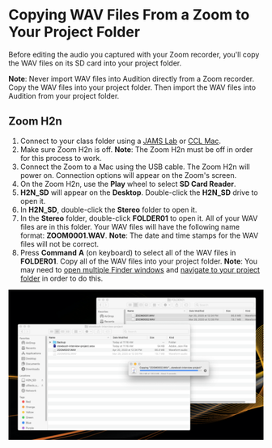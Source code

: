 # Copying WAV Files From a Zoom to Your Project Folder

Before editing the audio you captured with your Zoom recorder, you'll copy the WAV files on its SD card into your project folder.

**Note**: Never import WAV files into Audition directly from a Zoom recorder. Copy the WAV files into your project folder. Then import the WAV files into Audition from your project folder.

## Zoom H2n

1. Connect to your class folder using a [JAMS Lab](https://jjloomis.gitbooks.io/file-and-folder-management/content/connecting-in-jams-lab.html) or [CCL Mac](https://jjloomis.gitbooks.io/file-and-folder-management/content/connecting-in-campus-computer-lab.html).
2. Make sure Zoom H2n is off. **Note**: The Zoom H2n must be off in order for this process to work.
3. Connect the Zoom to a Mac using the USB cable. The Zoom H2n will power on. Connection options will appear on the Zoom's screen.
4. On the Zoom H2n, use the **Play** wheel to select **SD Card Reader**.
5. **H2N\_SD** will appear on the **Desktop**. Double-click the **H2N\_SD** drive to open it.
6. In **H2N\_SD**, double-click the **Stereo** folder to open it.
7. In the **Stereo** folder, double-click **FOLDER01** to open it. All of your WAV files are in this folder. Your WAV files will have the following name format: **ZOOM0001.WAV**. **Note**: The date and time stamps for the WAV files will not be correct.
8. Press **Command** **A** \(on keyboard\) to select all of the WAV files in **FOLDER01**. Copy all of the WAV files into your project folder. **Note**: You may need to [open multiple Finder windows](https://jjloomis.gitbooks.io/file-and-folder-management/content/opening-multiple-finder-windows.html) and [navigate to your project folder](https://jjloomis.gitbooks.io/file-and-folder-management/content/navigating-folder-tree.html) in order to do this.

![Copying WAV files from a Zoom H2n into your project folder.](../../.gitbook/assets/copying-wav-files-to-project-folder.png)

